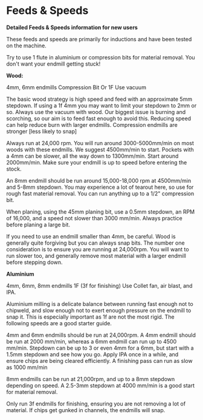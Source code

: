 # Feeds & Speeds

**Detailed Feeds & Speeds information for new users**


These feeds and speeds are primarily for inductions and have been tested on the machine.

Try to use 1 flute in aluminium or compression bits for material removal. You don't want your endmill getting stuck!


**Wood:**

4mm, 6mm endmills
Compression Bit Or 1F
Use vacuum

The basic wood strategy is high speed and feed with an approximate 5mm stepdown. If using a 1f 4mm you may want to limit your stepdown to 2mm or so. Always use the vacuum with wood. Our biggest issue is burning and scorching, so our aim is to feed fast enough to avoid this. Reducing speed can help reduce burn with larger endmills. Compression endmills are stronger [less likely to snap]

Always run at 24,000 rpm. You will run around 3000-5000mm/min on most woods with these endmills.  We suggest 4500mm/min to start. Pockets with a 4mm can be slower, all the way down to 1300mm/min. Start around 2000mm/min. Make sure your endmill is up to speed before entering the stock.

An 8mm endmill should be run around 15,000-18,000 rpm at 4500mm/min and 5-8mm stepdown. You may experience a lot of tearout here, so use for rough fast material removal. You can run anything up to a 1/2" compression bit.

When planing, using the 45mm planing bit, use a 0.5mm stepdown, an RPM of 16,000, and a speed not slower than 3000 mm/min. Always practice before planing a large bit. 

If you need to use an endmill smaller than 4mm, be careful. Wood is generally quite forgiving but you can always snap bits. The number one consideration is to ensure you are running at 24,000rpm. You will want to run slower too, and generally remove most material with a larger endmill before stepping down. 

**Aluminium**

4mm, 6mm, 8mm endmills
1F (3f for finishing)
Use Collet fan, air blast, and IPA.

Aluminium milling is a delicate balance between running fast enough not to chipweld, and slow enough not to exert enough pressure on the endmill to snap it. This is especially important as 1f are not the most rigid. The following speeds are a good starter guide.

4mm and 6mm endmills should be run at 24,000rpm. A 4mm endmill should be run at 2000 mm/min, whereas a 6mm endmill can run up to 4500 mm/min. Stepdown can be up to 3 or even 4mm for a 6mm, but start with a 1.5mm stepdown and see how you go. Apply IPA once in a while, and ensure chips are being cleared efficiently. A finishing pass can run as slow as 1000 mm/min

8mm endmills can be run at 21,000rpm, and up to a 8mm stepdown depending on speed. A 2.5-3mm stepdown at 4000 mm/min is a good start for material removal.

Only run 3f endmills for finishing, ensuring you are not removing a lot of material. If chips get gunked in channels, the endmills will snap.

